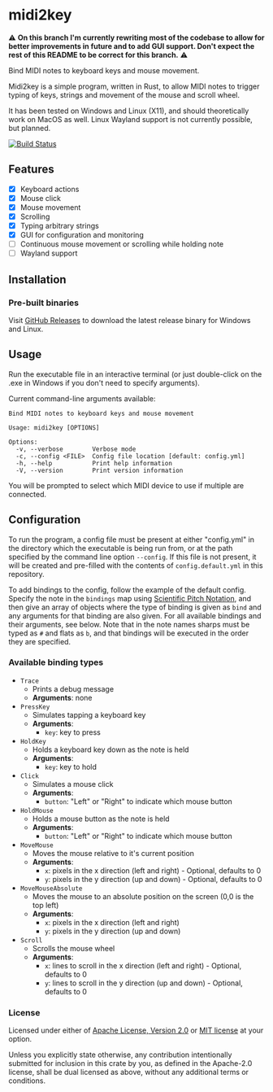 # midi2key

⚠️ **On this branch I'm currently rewriting most of the codebase to allow for better improvements in future and to add GUI support. Don't expect the rest of this README to be correct for this branch.** ⚠️

Bind MIDI notes to keyboard keys and mouse movement.

Midi2key is a simple program, written in Rust, to allow MIDI notes to trigger typing of keys, strings and movement of the mouse and scroll wheel.

It has been tested on Windows and Linux (X11), and should theoretically work on MacOS as well. Linux Wayland support is not currently possible, but planned.

[![Build Status](https://github.com/Seercat3160/midi2key/actions/workflows/build.yml/badge.svg)](https://github.com/Seercat3160/midi2key/actions/workflows/build.yml)

## Features

- [x] Keyboard actions
- [x] Mouse click
- [x] Mouse movement
- [x] Scrolling
- [x] Typing arbitrary strings
- [x] GUI for configuration and monitoring
- [ ] Continuous mouse movement or scrolling while holding note
- [ ] Wayland support

## Installation

### Pre-built binaries

Visit [GitHub Releases](https://github.com/Seercat3160/midi2key/releases) to download the latest release binary for Windows and Linux.

## Usage

Run the executable file in an interactive terminal (or just double-click on the .exe in Windows if you don't need to specify arguments).

Current command-line arguments available:

```plaintext
Bind MIDI notes to keyboard keys and mouse movement

Usage: midi2key [OPTIONS]

Options:
  -v, --verbose        Verbose mode
  -c, --config <FILE>  Config file location [default: config.yml]
  -h, --help           Print help information
  -V, --version        Print version information
```

You will be prompted to select which MIDI device to use if multiple are connected.

## Configuration

To run the program, a config file must be present at either "config.yml" in the directory which the executable is being run from, or at the path specified by the command line option `--config`. If this file is not present, it will be created and pre-filled with the contents of `config.default.yml` in this repository.

To add bindings to the config, follow the example of the default config. Specify the note in the `bindings` map using [Scientific Pitch Notation](https://en.wikipedia.org/wiki/Scientific_pitch_notation), and then give an array of objects where the type of binding is given as `bind` and any arguments for that binding are also given. For all available bindings and their arguments, see below. Note that in the note names sharps must be typed as `#` and flats as `b`, and that bindings will be executed in the order they are specified.

### Available binding types

- `Trace`
  - Prints a debug message
  - **Arguments**: none
- `PressKey`
  - Simulates tapping a keyboard key
  - **Arguments**:
    - `key`: key to press
- `HoldKey`
  - Holds a keyboard key down as the note is held
  - **Arguments**:
    - `key`: key to hold
- `Click`
  - Simulates a mouse click
  - **Arguments**:
    - `button`: "Left" or "Right" to indicate which mouse button
- `HoldMouse`
  - Holds a mouse button as the note is held
  - **Arguments**:
    - `button`: "Left" or "Right" to indicate which mouse button
- `MoveMouse`
  - Moves the mouse relative to it's current position
  - **Arguments**:
    - `x`: pixels in the x direction (left and right) - Optional, defaults to 0
    - `y`: pixels in the y direction (up and down) - Optional, defaults to 0
- `MoveMouseAbsolute`
  - Moves the mouse to an absolute position on the screen (0,0 is the top left)
  - **Arguments**:
    - `x`: pixels in the x direction (left and right)
    - `y`: pixels in the y direction (up and down)
- `Scroll`
  - Scrolls the mouse wheel
  - **Arguments**:
    - `x`: lines to scroll in the x direction (left and right) - Optional, defaults to 0
    - `y`: lines to scroll in the y direction (up and down) - Optional, defaults to 0

### License

Licensed under either of [Apache License, Version 2.0](LICENSE-APACHE) or [MIT license](LICENSE-MIT) at your option.

Unless you explicitly state otherwise, any contribution intentionally submitted for inclusion in this crate by you, as defined in the Apache-2.0 license, shall be dual licensed as above, without any additional terms or conditions.

